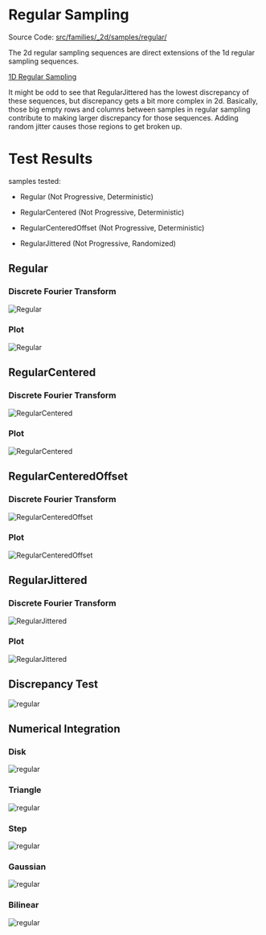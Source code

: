 # Regular Sampling
Source Code: [src/families/_2d/samples/regular/](../../../../src/families/_2d/samples/regular/)

The 2d regular sampling sequences are direct extensions of the 1d regular sampling sequences.

[1D Regular Sampling](../../../2d/output/_1d/samples/regular/page.md)  

It might be odd to see that RegularJittered has the lowest discrepancy of these sequences, but discrepancy gets a bit more complex in 2d.  Basically, those big empty rows and columns between samples in regular sampling contribute to making larger discrepancy for those sequences.  Adding random jitter causes those regions to get broken up.
# Test Results
 samples tested:
* Regular (Not Progressive, Deterministic)
* RegularCentered (Not Progressive, Deterministic)
* RegularCenteredOffset (Not Progressive, Deterministic)
* RegularJittered (Not Progressive, Randomized)
## Regular
### Discrete Fourier Transform
![Regular](../../../_2d/samples/regular/DFT_Regular.png)  
### Plot
![Regular](../../../_2d/samples/regular/MakePlot_Regular.png)  
## RegularCentered
### Discrete Fourier Transform
![RegularCentered](../../../_2d/samples/regular/DFT_RegularCentered.png)  
### Plot
![RegularCentered](../../../_2d/samples/regular/MakePlot_RegularCentered.png)  
## RegularCenteredOffset
### Discrete Fourier Transform
![RegularCenteredOffset](../../../_2d/samples/regular/DFT_RegularCenteredOffset.png)  
### Plot
![RegularCenteredOffset](../../../_2d/samples/regular/MakePlot_RegularCenteredOffset.png)  
## RegularJittered
### Discrete Fourier Transform
![RegularJittered](../../../_2d/samples/regular/DFT_RegularJittered.png)  
### Plot
![RegularJittered](../../../_2d/samples/regular/MakePlot_RegularJittered.png)  
## Discrepancy Test
![regular](../../../_2d/samples/regular/CalculateDiscrepancy.png)  
## Numerical Integration
### Disk
![regular](../../../_2d/samples/regular/Disk.png)  
### Triangle
![regular](../../../_2d/samples/regular/Triangle.png)  
### Step
![regular](../../../_2d/samples/regular/Step.png)  
### Gaussian
![regular](../../../_2d/samples/regular/Gaussian.png)  
### Bilinear
![regular](../../../_2d/samples/regular/Bilinear.png)  
